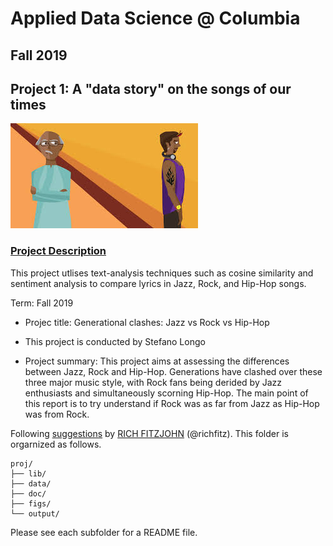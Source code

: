 # Applied Data Science @ Columbia
## Fall 2019
## Project 1: A "data story" on the songs of our times

<img src="figs/Title1.jpeg" width="300">

### [Project Description](doc/)
This project utlises text-analysis techniques such as cosine similarity and sentiment analysis to compare lyrics in Jazz, Rock, and Hip-Hop songs. 

Term: Fall 2019

+ Projec title: Generational clashes: Jazz vs Rock vs Hip-Hop
+ This project is conducted by Stefano Longo

+ Project summary: This project aims at assessing the differences between Jazz, Rock and Hip-Hop. Generations have clashed over these three major music style, with Rock fans being derided by Jazz enthusiasts and simultaneously scorning Hip-Hop. The main point of this report is to try understand if Rock was as far from Jazz as Hip-Hop was from Rock. 

Following [suggestions](http://nicercode.github.io/blog/2013-04-05-projects/) by [RICH FITZJOHN](http://nicercode.github.io/about/#Team) (@richfitz). This folder is orgarnized as follows.

```
proj/
├── lib/
├── data/
├── doc/
├── figs/
└── output/
```

Please see each subfolder for a README file.

